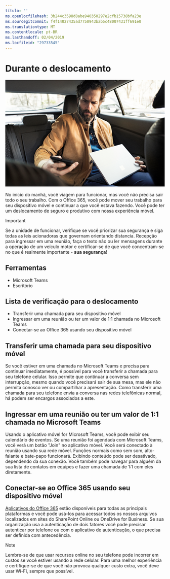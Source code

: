 ```yaml
---
título: ''
ms.openlocfilehash: 3b244c3598d8abe940350297e2cfb15738bfa23e
ms.sourcegitcommit: f4f14027435ad7750943bab5c48007431ff691e0
ms.translationtype: MT
ms.contentlocale: pt-BR
ms.lasthandoff: 02/04/2019
ms.locfileid: "29733545"
---
```

# <a name="during-your-commute"></a>Durante o deslocamento

![Viagem visual](media/ditl_commute.png)

No início do manhã, você viagem para funcionar, mas você não precisa sair todo o seu trabalho. Com o Office 365, você pode mover seu trabalho para seu dispositivo móvel e continuar a que você estava fazendo.  Você pode ter um deslocamento de seguro e produtivo com nossa experiência móvel.  

> [!IMPORTANT]
> Se a unidade de funcionar, verifique se você priorizar sua segurança e siga todas as leis acionadoras que governam orientando distancia. Recepção para ingressar em uma reunião, faça o texto não ou ler mensagens durante a operação de um veículo motor e certificar-se de que você concentram-se no que é realmente importante - **sua segurança**!


## <a name="tools"></a>Ferramentas
- Microsoft Teams
- Escritório 

## <a name="checklist-for-your-commute"></a>Lista de verificação para o deslocamento
- Transferir uma chamada para seu dispositivo móvel
- Ingressar em uma reunião ou ter um valor de 1:1 chamada no Microsoft Teams
- Conectar-se ao Office 365 usando seu dispositivo móvel
 
## <a name="transfer-a-call-to-your-mobile-device"></a>Transferir uma chamada para seu dispositivo móvel
Se você estiver em uma chamada no Microsoft Teams e precisa para continuar imediatamente, é possível para você transferir a chamada para seu telefone celular. Isso permite que continuar a conversa sem interrupção, mesmo quando você precisará sair de sua mesa, mas ele não permita conosco ver ou compartilhar a apresentação. Como transferir uma chamada para seu telefone envia a conversa nas redes telefônicas normal, há podem ser encargos associados a este.

## <a name="join-a-meeting-or-have-a-11-call-in-microsoft-teams"></a>Ingressar em uma reunião ou ter um valor de 1:1 chamada no Microsoft Teams
Usando o aplicativo móvel for Microsoft Teams, você pode exibir seu calendário de eventos.  Se uma reunião foi agendada com Microsoft Teams, você verá um botão "Join" no aplicativo móvel. Você será conectado à reunião usando sua rede móvel.  Funções normais como sem som, alto-falante e bate-papo funcionará.  Exibindo conteúdo pode ser desativado, dependendo da sua conexão. Você também pode navegar para alguém da sua lista de contatos em equipes e fazer uma chamada de 1:1 com eles diretamente. 

## <a name="connect-to-office-365-from-your-mobile-device"></a>Conectar-se ao Office 365 usando seu dispositivo móvel
[Aplicativos do Office 365](https://support.office.com/en-us/article/set-up-office-apps-and-email-on-a-mobile-device-7dabb6cb-0046-40b6-81fe-767e0b1f014f?ui=en-US&rs=en-US&ad=US) estão disponíveis para todas as principais plataformas e você pode usá-los para acessar todos os nossos arquivos localizados em sites do SharePoint Online ou OneDrive for Business. Se sua organização usa a autenticação de dois fatores você pode precisar autenticar por telefone ou com o aplicativo de autenticação, o que precisa ser definida com antecedência.  

> [!NOTE]
> Lembre-se de que usar recursos online no seu telefone pode incorrer em custos se você estiver usando a rede celular. Para uma melhor experiência e certifique-se de que você não provoca qualquer custo extra, você deve usar Wi-Fi, sempre que possível.